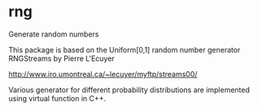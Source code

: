 rng
===

Generate random numbers

This package is based on the Uniform[0,1] random number generator RNGStreams by Pierre L'Ecuyer

http://www.iro.umontreal.ca/~lecuyer/myftp/streams00/

Various generator for different probability distributions are implemented using virtual function in C++. 
